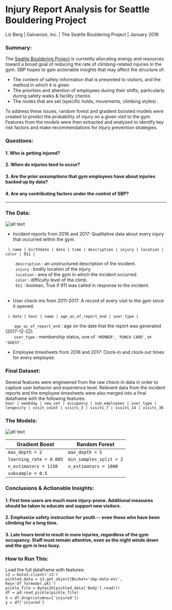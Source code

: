 # Injury Report Analysis for Seattle Bouldering Project  
Liz Berg | Galvanize, Inc. | The Seattle Bouldering Project | January 2018

### Summary: 
The [Seattle Bouldering Project](seattlboulderingproject.com) is currently allocating energy and resources toward a broad goal of reducing the rate of climbing-related injuries in the gym. SBP hopes to gain actionable insights that may affect the structure of:
* The content of safety information that is presented to visitors, and the method in which it is given
* The priorities and attention of employees during their shifts, particularly during safety walks & facility checks
* The routes that are set (specific holds, movements, climbing styles) . 

To address these issues, random forest and gradient boosted models were created to predict the probability of injury on a given visit to the gym. Features from the models were then extracted and analyzed to identify key risk factors and make recommendations for injury prevention strategies. 


### Questions:
#### 1. Who is getting injured?
#### 2. When do injuries tend to occur?
#### 3. Are the prior assumptions that gym employees have about injuries backed up by data?
#### 4. Are any contributing factors under the control of SBP?

---

### The Data: 
![alt text](https://github.com/elisabeth-berg/sbp-injury/blob/master/img/data.png)


* Incident reports from 2016 and 2017: Qualitative data about every injury that occurred within the gym.  

   `| name | birthdate | date | time | description | injury | location | color | 911 |`  
   
     &nbsp;&nbsp;&nbsp; `description` : an unstructured description of the incident.  
     &nbsp;&nbsp;&nbsp; `injury` : bodily location of the injury.   
     &nbsp;&nbsp;&nbsp; `location` : area of the gym in which the incident occurred.  
     &nbsp;&nbsp;&nbsp;&nbsp;&nbsp; `color` : difficulty level of the climb.  
     &nbsp;&nbsp;&nbsp; `911` : boolean, True if 911 was called in response to the incident.  
   
* User check-ins from 2011-2017: A record of every visit to the gym since it opened. 

   `| date | hour | name | age_as_of_report_end | user_type |`  
   
   &nbsp;&nbsp;&nbsp;&nbsp;&nbsp;&nbsp; `age_as_of_report_end` : age on the date that the report was generated (2017-12-22).  
   &nbsp;&nbsp;&nbsp;&nbsp;&nbsp;&nbsp; `user_type` : membership status, one of `'MEMBER'`, `'PUNCH CARD'`, or `'GUEST'`.
   
* Employee timesheets from 2016 and 2017: Clock-in and clock-out times for every employee. 

### Final Dataset: 
Several features were engineered from the raw check-in data in order to capture user behavior and experience level. Relevent data from the incident reports and the employee timesheets were also merged into a final dataframe with the following features:  
 `hour | weekday | new_set | occupancy | num_employees | user_type | longevity | visit_count | visits_3 | visits_7 | visits_14 | visits_30` 


### The Models: 
![alt text](https://github.com/elisabeth-berg/sbp-injury/blob/master/img/roc_compare.png)

| Gradient Boost | Random Forest |
|----------------|---------------|
|`max_depth = 2` | `max_depth = 5`|
|`learning_rate = 0.005` | `min_samples_split = 2` | 
|`n_estimators = 1150` |   `n_estimators = 1000`|
|`subsample = 0.5`|



### Conclusions & Actionable Insights: 
#### 1. First time users are much more injury-prone. Additional measures should be taken to educate and support new visitors. 
#### 2. Emphasize safety instruction for youth -- even those who have been climbing for a long time. 
#### 3. Late hours tend to result in more injuries, regardless of the gym occupancy. Staff must remain attentive, even as the night winds down and the gym is less busy. 


### How to Run This:
Load the full dataframe with features:  
`s3 = boto3.client('s3')`  
`pickled_data = s3.get_object(Bucket='sbp-data-etc', Key='df_formodel.pkl')`  
`pickle_file = BytesIO(pickled_data['Body'].read())`  
`df = pd.read_pickle(pickle_file)`  
`X = df.drop(columns=['injured'])`    
`y = df['injured']` 
